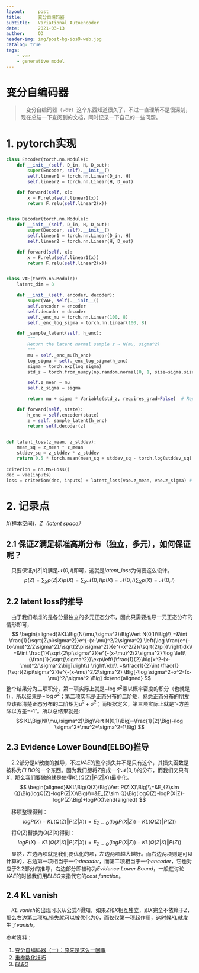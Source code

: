 ```yaml
---
layout:     post
title:      变分自编码器
subtitle:   Variational Autoencoder
date:       2021-03-13
author:     OD
header-img: img/post-bg-ios9-web.jpg
catalog: true
tags:
    - vae
    - generative model
---
```


# 变分自编码器

> &emsp;变分自编码器（*vae*）这个东西知道很久了，不过一直理解不是很深刻，现在总结一下查阅到的文档，同时记录一下自己的一些问题。

# 1. pytorch实现

```python
class Encoder(torch.nn.Module):
    def __init__(self, D_in, H, D_out):
        super(Encoder, self).__init__()
        self.linear1 = torch.nn.Linear(D_in, H)
        self.linear2 = torch.nn.Linear(H, D_out)

    def forward(self, x):
        x = F.relu(self.linear1(x))
        return F.relu(self.linear2(x))


class Decoder(torch.nn.Module):
    def __init__(self, D_in, H, D_out):
        super(Decoder, self).__init__()
        self.linear1 = torch.nn.Linear(D_in, H)
        self.linear2 = torch.nn.Linear(H, D_out)

    def forward(self, x):
        x = F.relu(self.linear1(x))
        return F.relu(self.linear2(x))


class VAE(torch.nn.Module):
    latent_dim = 8

    def __init__(self, encoder, decoder):
        super(VAE, self).__init__()
        self.encoder = encoder
        self.decoder = decoder
        self._enc_mu = torch.nn.Linear(100, 8)
        self._enc_log_sigma = torch.nn.Linear(100, 8)

    def _sample_latent(self, h_enc):
        """
        Return the latent normal sample z ~ N(mu, sigma^2)
        """
        mu = self._enc_mu(h_enc)
        log_sigma = self._enc_log_sigma(h_enc)
        sigma = torch.exp(log_sigma)
        std_z = torch.from_numpy(np.random.normal(0, 1, size=sigma.size())).float()

        self.z_mean = mu
        self.z_sigma = sigma

        return mu + sigma * Variable(std_z, requires_grad=False)  # Reparameterization trick

    def forward(self, state):
        h_enc = self.encoder(state)
        z = self._sample_latent(h_enc)
        return self.decoder(z)


def latent_loss(z_mean, z_stddev):
    mean_sq = z_mean * z_mean
    stddev_sq = z_stddev * z_stddev
    return 0.5 * torch.mean(mean_sq + stddev_sq - torch.log(stddev_sq) - 1)
  
criterion = nn.MSELoss()
dec = vae(inputs)
loss = criterion(dec, inputs) + latent_loss(vae.z_mean, vae.z_sigma) # 重建损失与kl距离
```

# 2. 记录点

*X*(样本空间)，*Z（latent space）*

## 2.1 保证*Z*满足标准高斯分布（独立，多元），如何保证呢？

&emsp;只要保证$p(Z|X)$满足$\mathcal{N}(0,I)$即可，这就是*latent_loss*为何要这么设计。
$$
p(Z)=\sum_X p(Z|X)p(X)=\sum_X \mathcal{N}(0,I)p(X)=\mathcal{N}(0,I) \sum_X p(X) = \mathcal{N}(0,I)
$$

## 2.2 latent loss的推导

&emsp;由于我们考虑的是各分量独立的多元正态分布，因此只需要推导一元正态分布的情形即可，
$$
\begin{aligned}&KL\Big(N(\mu,\sigma^2)\Big\Vert N(0,1)\Big)\\ 
=&\int \frac{1}{\sqrt{2\pi\sigma^2}}e^{-(x-\mu)^2/2\sigma^2} \left(\log \frac{e^{-(x-\mu)^2/2\sigma^2}/\sqrt{2\pi\sigma^2}}{e^{-x^2/2}/\sqrt{2\pi}}\right)dx\\ 
=&\int \frac{1}{\sqrt{2\pi\sigma^2}}e^{-(x-\mu)^2/2\sigma^2} \log \left\{\frac{1}{\sqrt{\sigma^2}}\exp\left\{\frac{1}{2}\big[x^2-(x-\mu)^2/\sigma^2\big]\right\} \right\}dx\\ 
=&\frac{1}{2}\int \frac{1}{\sqrt{2\pi\sigma^2}}e^{-(x-\mu)^2/2\sigma^2} \Big[-\log \sigma^2+x^2-(x-\mu)^2/\sigma^2 \Big] dx\end{aligned}
$$
整个结果分为三项积分，第一项实际上就是$-\log \sigma^2$乘以概率密度的积分（也就是1），所以结果是$-\log \sigma^2$；第二项实际是正态分布的二阶矩，熟悉正态分布的朋友应该都清楚正态分布的二阶矩为$\mu^2+\sigma^2$；而根据定义，第三项实际上就是“-方差除以方差=-1”。所以总结果就是:
$$
KL\Big(N(\mu,\sigma^2)\Big\Vert N(0,1)\Big)=\frac{1}{2}\Big(-\log \sigma^2+\mu^2+\sigma^2-1\Big)
$$

## 2.3 Evidence Lower Bound(ELBO)推导

&emsp;2.2部分是*kl*散度的推导，不过*VAE*的整个损失并不是只有这个，其损失函数是被称为*ELBO*的一个东西。因为我们想将*Z*变成一个$\mathcal{N}(0,I)$的分布，而我们又只有*X*，那么我们要做的就是使得$KL\Big(Q(Z)\Big\Vert P(Z|X)\Big)$最小化。
$$
\begin{aligned}&KL\Big(Q(Z)\Big\Vert P(Z|X)\Big)\\=&E_{Z\sim Q}\Big(logQ(Z)-logP(Z|X)\Big)\\=&E_{Z\sim Q}\Big(logQ(Z)-logP(X|Z)-logP(Z)\Big)+logP(X)\end{aligned}
$$


&emsp;移项整理得到：
$$
logP(X)-KL\Big(Q(Z)\big \Vert P(Z|X)\Big)=E_{Z\sim Q}\Big(logP(X|Z)\Big)-KL\Big(Q(Z)\Big \Vert P(Z) \Big)
$$
&emsp;将$Q(Z)$替换为$Q(Z|X)$得到：
$$
logP(X)-KL\Big(Q(Z|X)\big \Vert P(Z|X)\Big)=E_{Z\sim Q}\Big(logP(X|Z)\Big)-KL\Big(Q(Z|X)\Big \Vert P(Z) \Big)
$$
&emsp;显然，左边两项就是我们要优化的项，左边两项越大越好。而右边两项则是可以计算的，右边第一项相当于一个*decoder*，而第二项相当于一个*encoder*，它也对应于2.2部分的推导，右边部分即被称为*Evidence Lower Bound*，一般在讨论*VAE*的时候我们用*ELBO*来指代它的*cost function*。

## 2.4 KL vanish

&emsp;*KL vanish*的出现可以从公式4得知，如果*Z*和*X*相互独立，即*X*完全不依赖于*Z*，那么右边第二项*KL*损失就可以被优化为0，而仅仅第一项起作用，这时候*KL*就发生了*vanish*。

参考资料：

1. [变分自编码器（一）：原来是这么一回事](https://kexue.fm/archives/5253?tdsourcetag=s_pctim_aiomsg)
2. [重参数化技巧](https://blog.csdn.net/qq_40128284/article/details/107299847)
3. *[ELBO](https://zhuanlan.zhihu.com/p/108262170?from_voters_page=true)*

